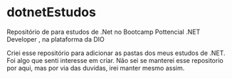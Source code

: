 # dotnetEstudos
Repositório de para estudos de .Net no Bootcamp Pottencial .NET Developer
, na plataforma da DIO


Criei esse repositório para adicionar as pastas dos meus estudos de .NET. Foi algo que senti interesse em criar. 
Não sei se manterei esse repositorio por aqui, mas por via das duvidas, irei manter mesmo assim.
